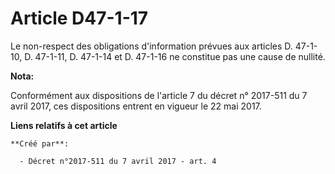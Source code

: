 # Article D47-1-17

Le non-respect des obligations d'information prévues aux articles D. 47-1-10, D. 47-1-11, D. 47-1-14 et D. 47-1-16 ne
constitue pas une cause de nullité.

**Nota:**

Conformément aux dispositions de l'article 7 du décret n° 2017-511 du 7 avril 2017, ces dispositions entrent en vigueur le 22
mai 2017.

**Liens relatifs à cet article**

	**Créé par**:

	  - Décret n°2017-511 du 7 avril 2017 - art. 4
